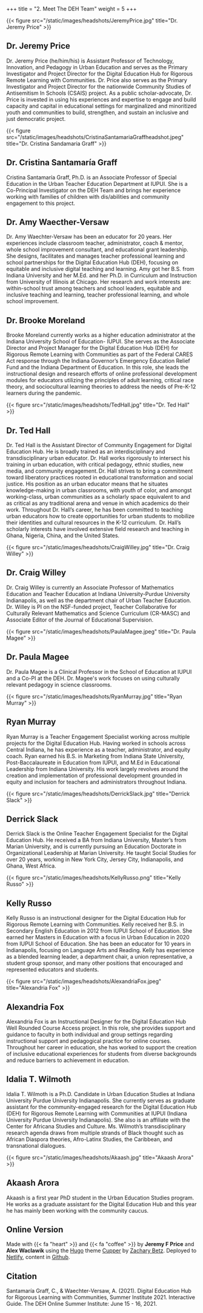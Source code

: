 +++
title = "2. Meet The DEH Team"
weight = 5
+++



{{< figure src="/static/images/headshots/JeremyPrice.jpg" title="Dr. Jeremy Price" >}}
## Dr. Jeremy Price

Dr. Jeremy Price (he/him/his) is Assistant Professor of Technology, Innovation, and Pedagogy in Urban Education and serves as the Primary Investigator and Project Director for the Digital Education Hub for Rigorous Remote Learning with Communities. Dr. Price also serves as the Primary Investigator and Project Director for the nationwide Community Studies of Antisemitism In Schools (CSAIS) project. As a public scholar-advocate, Dr. Price is invested in using his experiences and expertise to engage and build capacity and capital in educational settings for marginalized and minoritized youth and communities to build, strengthen, and sustain an inclusive and just democratic project.

{{< figure src="/static/images/headshots/CristinaSantamariaGraffheadshot.jpeg" title="Dr. Cristina Sandamaria Graff" >}}
## Dr. Cristina Santamaría Graff

Cristina Santamaría Graff, Ph.D. is an Associate Professor of Special Education in the Urban Teacher Education Department at IUPUI. She is a Co-Principal Investigator on the DEH Team and brings her experience working with families of children with dis/abilities and community engagement to this project.

## Dr. Amy Waecther-Versaw

Dr. Amy Waechter-Versaw has been an educator for 20 years. Her experiences include classroom teacher, administrator, coach & mentor, whole school improvement consultant, and educational grant leadership. She designs, facilitates and manages teacher professional learning and school partnerships for the Digital Education Hub (DEH), focusing on equitable and inclusive digital teaching and learning. Amy got her B.S. from Indiana University and her M.Ed. and her Ph.D. in Curriculum and Instruction from University of Illinois at Chicago. Her research and work interests are: within-school trust among teachers and school leaders, equitable and inclusive teaching and learning, teacher professional learning, and whole school improvement.

## Dr. Brooke Moreland
Brooke Moreland currently works as a higher education administrator at the Indiana University School of Education- IUPUI. She serves as the Associate Director and Project Manager for the Digital Education Hub (DEH) for Rigorous Remote Learning with Communities as part of the Federal CARES Act response through the Indiana Governor’s Emergency Education Relief Fund and the Indiana Department of Education. In this role, she leads the instructional design and research efforts of online professional development modules for educators utilizing the principles of adult learning, critical race theory, and sociocultural learning theories to address the needs of Pre-K-12 learners during the pandemic.

{{< figure src="/static/images/headshots/TedHall.jpg" title="Dr. Ted Hall" >}}
## Dr. Ted Hall

Dr. Ted Hall is the Assistant Director of Community Engagement for Digital Education Hub. He is broadly trained as an interdisciplinary and transdisciplinary urban educator. Dr. Hall works rigorously to intersect his training in urban education, with critical pedagogy, ethnic studies, new media, and community engagement. Dr. Hall strives to bring a commitment toward liberatory practices rooted in educational transformation and social justice.  His position as an urban educator means that he situates knowledge-making in urban classrooms, with youth of color, and amongst working-class, urban communities as a scholarly space equivalent to and as critical as any traditional arena and venue in which academics do their work. Throughout Dr. Hall’s career, he has been committed to teaching urban educators how to create opportunities for urban students to mobilize their identities and cultural resources in the K-12 curriculum.  Dr. Hall’s scholarly interests have involved extensive field research and teaching in Ghana, Nigeria, China, and the United States.

{{< figure src="/static/images/headshots/CraigWilley.jpg" title="Dr. Craig Willey" >}}
## Dr. Craig Willey

Dr. Craig Willey is currently an Associate Professor of Mathematics Education and Teacher Education at Indiana University-Purdue University Indianapolis, as well as the department chair of Urban Teacher Education.  Dr. Willey is PI on the NSF-funded project, Teacher Collaborative for Culturally Relevant Mathematics and Science Curriculum (CR-MASC) and Associate Editor of the Journal of Educational Supervision.

{{< figure src="/static/images/headshots/PaulaMagee.jpeg" title="Dr. Paula Magee" >}}
## Dr. Paula Magee

Dr. Paula Magee is a Clinical Professor in the School of Education at IUPUI and a Co-PI at the DEH. Dr. Magee's work focuses on using culturally relevant pedagogy in science classrooms. 

{{< figure src="/static/images/headshots/RyanMurray.jpg" title="Ryan Murray" >}}
## Ryan Murray

Ryan Murray is a Teacher Engagement Specialist working across multiple projects for the Digital Education Hub. Having worked in schools across Central Indiana, he has experience as a teacher, administrator, and equity coach. Ryan earned his B.S. in Marketing from Indiana State University, Post-Baccalaureate in Education from IUPUI, and M.Ed in Educational Leadership from Indiana University. His work largely revolves around the creation and implementation of professional development grounded in equity and inclusion for teachers and administrators throughout Indiana.

{{< figure src="/static/images/headshots/DerrickSlack.jpg" title="Derrick Slack" >}}
## Derrick Slack

Derrick Slack is the Online Teacher Engagement Specialist for the Digital Education Hub. He received a BA from Indiana University, Master’s from Marian University, and is currently pursuing an Education Doctorate in Organizational Leadership at Marian University. He taught Social Studies for over 20 years, working in New York City, Jersey City, Indianapolis, and Ghana, West Africa.

{{< figure src="/static/images/headshots/KellyRusso.png" title="Kelly Russo" >}}
## Kelly Russo

Kelly Russo is an instructional designer for the Digital Education Hub for Rigorous Remote Learning with Communities. Kelly received her B.S. in Secondary English Education in 2012 from IUPUI School of Education. She earned her Masters in Education with a focus in Urban Education in 2020 from IUPUI School of Education. She has been an educator for 10 years in Indianapolis, focusing on Language Arts and Reading. Kelly has experience as a blended learning leader, a department chair, a union representative, a student group sponsor, and many other positions that encouraged and represented educators and students.

{{< figure src="/static/images/headshots/AlexandriaFox.jpeg" title="Alexandria Fox" >}}
## Alexandria Fox

Alexandria Fox is an Instructional Designer for the Digital Education Hub Well Rounded Course Access project. In this role, she provides support and guidance to faculty in both individual and group settings regarding instructional support and pedagogical practice for online courses. Throughout her career in education, she has worked to support the creation of inclusive educational experiences for students from diverse backgrounds and reduce barriers to achievement in education.

## Idalia T. Wilmoth

Idalia T. Wilmoth is a Ph.D. Candidate in Urban Education Studies at Indiana University Purdue University Indianapolis.  She currently serves as graduate assistant for the community-engaged research for the Digital Education Hub (DEH) for Rigorous Remote Learning with Communities at IUPUI (Indiana University Purdue University Indianapolis). She also is an affiliate with the Center for Africana Studies and Culture. Ms. Wilmoth’s transdisciplinary research agenda draws from multiple strands of Black thought such as African Diaspora theories, Afro-Latinx Studies, the Caribbean, and transnational dialogues.

{{< figure src="/static/images/headshots/Akaash.jpg" title="Akaash Arora" >}}
## Akaash Arora

Akaash is a first year PhD student in the Urban Education Studies program. He works as a graduate assistant for the Digital Education Hub and this year he has mainly been working with the community caucus.


## Online Version

Made with {{< fa "heart" >}} and {{< fa "coffee" >}} by **Jeremy F Price** and **Alex Waclawik** using the [Hugo](https://gohugo.io/) theme [Cupper](https://themes.gohugo.io/cupper-hugo-theme/) by [Zachary Betz](https://zwbetz.com/). Deployed to [Netlify](https://www.netlify.com/), content in [Github](https://github.com/jeremyfprice/dehsi2021online).

## Citation

Santamaría Graff, C., & Waechter-Versaw, A. (2021). Digital Education Hub for Rigorous Learning with Communities, Summer Institute 2021. Interactive Guide. The DEH Online Summer Institute: June 15 - 16, 2021.
